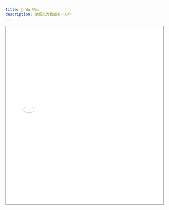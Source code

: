 ```yaml
---
title: 🍷 Wu Wei
description: 原版无为我能听一万年
---
```


<iframe
  src="//player.bilibili.com/player.html?aid=842828558&bvid=BV1154y1z7ky&cid=256303420&page=1"
  scrolling="no"
  border="0"
  frameborder="no"
  framespacing="0"
  allowfullscreen="true"
  style="width: 100%;height: 570px;max-height: 100vh;border: solid 1px #888;"
/>

---

> 去听魔笛的版本, 魔笛大佬的版本真的强
> <name>Lionad_Guirotar</name>

> 想当年上高中时候我俩在寝室每天对着谈，你还记得一起谈天空之城的时候吗，现在表哥为了生活，不得不放弃了吉他🎸
> <name>爱我还是爱音乐</name>

> 这个如果有视频，手应该会眼花缭乱的，超好看吧……
> <name>月鹿同学</name>
